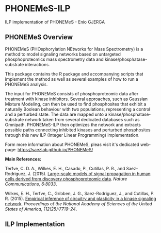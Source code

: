 # PHONEMeS-ILP
ILP implementation of PHONEMeS - Enio GJERGA

## PHONEMeS Overview
PHONEMeS (PHOsphorylation NEtworks for Mass Spectrometry) is a method to model signaling networks based on untargeted phosphoproteomics mass spectrometry data and kinase/phosphatase-substrate interactions.

This package contains the R package and accompanying scripts that implement the method as well as several examples of how to run a PHONEMeS analysis.

The input for PHONEMeS consists of phosphoproteomic data after treatment with kinase inhibitors. Several approaches, such as Gaussian Mixture Modeling, can then be used to find phosphosites that exhibit a naturally Boolean behaviour with two populations, representing a control and a perturbed state. The data are mapped unto a kinase/phosphatase-substrate network taken from several dedicated databases such as Omnipath. PHONEMeS-ILP then optimizes the network and extracts possible paths connecting inhibited kinases and perturbed phosphosites through this new ILP (Integer Linear Programming) implementation.

Form more information about PHONEMeS, pleas visit it's dedicated web-page: https://saezlab.github.io/PHONEMeS/

**Main References:**

Terfve, C. D. A., Wilkes, E. H., Casado, P., Cutillas, P. R., and Saez-Rodriguez, J. (2015). [Large-scale models of signal propagation in human cells derived from discovery phosphoproteomic data](https://www.nature.com/articles/ncomms9033). *Nature Communications, 6:8033*.

Wilkes, E. H., Terfve, C., Gribben, J. G., Saez-Rodriguez, J., and Cutillas, P. R. (2015). [Empirical inference of circuitry and plasticity in a kinase signaling network](http://www.pnas.org/content/112/25/7719.abstract). *Proceedings of the National Academy of Sciences of the United States of America, 112(25):7719–24*.


## ILP Implementation
